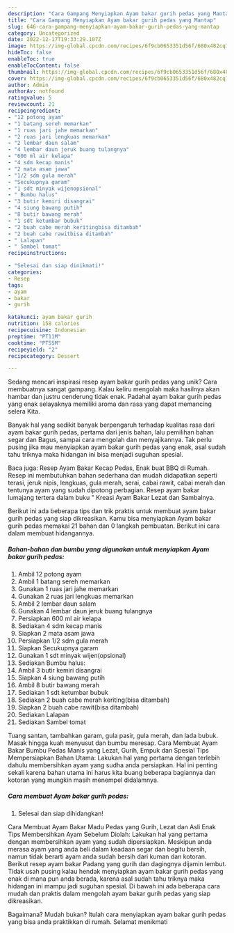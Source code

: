 ```yaml
---
description: "Cara Gampang Menyiapkan Ayam bakar gurih pedas yang Mantap"
title: "Cara Gampang Menyiapkan Ayam bakar gurih pedas yang Mantap"
slug: 646-cara-gampang-menyiapkan-ayam-bakar-gurih-pedas-yang-mantap
category: Uncategorized
date: 2022-12-17T19:33:29.107Z
image: https://img-global.cpcdn.com/recipes/6f9cb0653351d56f/680x482cq70/ayam-bakar-gurih-pedas-foto-resep-utama.jpg
hideToc: false
enableToc: true
enableTocContent: false
thumbnail: https://img-global.cpcdn.com/recipes/6f9cb0653351d56f/680x482cq70/ayam-bakar-gurih-pedas-foto-resep-utama.jpg
cover: https://img-global.cpcdn.com/recipes/6f9cb0653351d56f/680x482cq70/ayam-bakar-gurih-pedas-foto-resep-utama.jpg
author: Admin
authorAv: notfound
ratingvalue: 5
reviewcount: 21
recipeingredient:
- "12 potong ayam"
- "1 batang sereh memarkan"
- "1 ruas jari jahe memarkan"
- "2 ruas jari lengkuas memarkan"
- "2 lembar daun salam"
- "4 lembar daun jeruk buang tulangnya"
- "600 ml air kelapa"
- "4 sdm kecap manis"
- "2 mata asam jawa"
- "1/2 sdm gula merah"
- "Secukupnya garam"
- "1 sdt minyak wijenopsional"
- " Bumbu halus"
- "3 butir kemiri disangrai"
- "4 siung bawang putih"
- "8 butir bawang merah"
- "1 sdt ketumbar bubuk"
- "2 buah cabe merah keritingbisa ditambah"
- "2 buah cabe rawitbisa ditambah"
- " Lalapan"
- " Sambel tomat"
recipeinstructions:

- "Selesai dan siap dinikmati!"
categories:
- Resep
tags:
- ayam
- bakar
- gurih

katakunci: ayam bakar gurih 
nutrition: 158 calories
recipecuisine: Indonesian
preptime: "PT11M"
cooktime: "PT55M"
recipeyield: "2"
recipecategory: Dessert

---
```





Sedang mencari inspirasi resep ayam bakar gurih pedas yang unik? Cara membuatnya sangat gampang. Kalau keliru mengolah maka hasilnya akan hambar dan justru cenderung tidak enak. Padahal ayam bakar gurih pedas yang enak selayaknya memiliki aroma dan rasa yang dapat memancing selera Kita.





Banyak hal yang sedikit banyak berpengaruh terhadap kualitas rasa dari ayam bakar gurih pedas, pertama dari jenis bahan, lalu pemilihan bahan segar dan Bagus, sampai cara mengolah dan menyajikannya. Tak perlu pusing jika mau menyiapkan ayam bakar gurih pedas yang enak,      asal sudah tahu triknya maka hidangan ini bisa menjadi suguhan spesial.














Baca juga: Resep Ayam Bakar Kecap Pedas, Enak buat BBQ di Rumah. Resep ini membutuhkan bahan sederhana dan mudah didapatkan seperti terasi, jeruk nipis, lengkuas, gula merah, serai, cabai rawit, cabai merah dan tentunya ayam yang sudah dipotong perbagian. Resep ayam bakar lumajang tertera dalam buku &#34; Kreasi Ayam Bakar Lezat dan Sambalnya.






Berikut ini ada beberapa tips dan trik praktis untuk membuat ayam bakar gurih pedas yang siap dikreasikan. Kamu bisa menyiapkan Ayam bakar gurih pedas memakai 21 bahan dan 0 langkah pembuatan. Berikut ini cara dalam membuat hidangannya.

<!--inarticleads1-->

##### Bahan-bahan dan bumbu yang digunakan untuk menyiapkan Ayam bakar gurih pedas:

1. Ambil 12 potong ayam
1. Ambil 1 batang sereh memarkan
1. Gunakan 1 ruas jari jahe memarkan
1. Gunakan 2 ruas jari lengkuas memarkan
1. Ambil 2 lembar daun salam
1. Gunakan 4 lembar daun jeruk buang tulangnya
1. Persiapkan 600 ml air kelapa
1. Sediakan 4 sdm kecap manis
1. Siapkan 2 mata asam jawa
1. Persiapkan 1/2 sdm gula merah
1. Siapkan Secukupnya garam
1. Gunakan 1 sdt minyak wijen(opsional)
1. Sediakan  Bumbu halus:
1. Ambil 3 butir kemiri disangrai
1. Siapkan 4 siung bawang putih
1. Ambil 8 butir bawang merah
1. Sediakan 1 sdt ketumbar bubuk
1. Sediakan 2 buah cabe merah keriting(bisa ditambah)
1. Siapkan 2 buah cabe rawit(bisa ditambah)
1. Sediakan  Lalapan
1. Sediakan  Sambel tomat


Tuang santan, tambahkan garam, gula pasir, gula merah, dan lada bubuk. Masak hingga kuah menyusut dan bumbu meresap. Cara Membuat Ayam Bakar Bumbu Pedas Manis yang Lezat, Gurih, Empuk dan Spesial Tips Mempersiapkan Bahan Utama: Lakukan hal yang pertama dengan terlebih dahulu membersihkan ayam yang sudha anda persiapkan. Hal ini penting sekali karena bahan utama ini harus kita buang beberapa bagiannya dan kotoran yang mungkin masih menempel didalamnya. 

<!--inarticleads2-->

##### Cara membuat Ayam bakar gurih pedas:


1. Selesai dan siap dihidangkan!

Cara Membuat Ayam Bakar Madu Pedas yang Gurih, Lezat dan Asli Enak Tips Membersihkan Ayam Sebelum Diolah: Lakukan hal yang pertama dengan membersihkan ayam yang sudah dipersiapkan. Meskipun anda merasa ayam yang anda beli dalam keadaan segar dan begitu bersih, namun tidak berarti ayam anda sudah bersih dari kuman dan kotoran. Berikut resep ayam bakar Padang yang gurih dan dagingnya dijamin lembut. Tidak usah pusing kalau hendak menyiapkan ayam bakar gurih pedas yang enak di mana pun anda berada, karena asal sudah tahu triknya maka hidangan ini mampu jadi suguhan spesial. Di bawah ini ada beberapa cara mudah dan praktis dalam mengolah ayam bakar gurih pedas yang siap dikreasikan. 

Bagaimana? Mudah bukan? Itulah cara menyiapkan ayam bakar gurih pedas yang bisa anda praktikkan di rumah. Selamat menikmati
